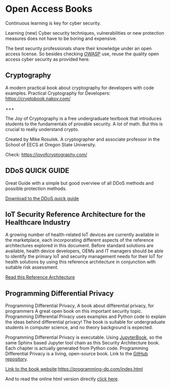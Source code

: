 # Open Access Books

Continuous learning is key for cyber security. 

Learning (new) Cyber security techniques, vulnerabilities or new protection measures does not have to be boring and expensive. 

The best security professionals share their knowledge under an open access license. So besides checking [OWASP](https://www.owasp.org) use, reuse the quality open access cyber security as provided here.

## Cryptography

A modern practical book about cryptography for developers with code examples. Practical Cryptography for Developers: <https://cryptobook.nakov.com/>

+++

The Joy of Cryptography is a free undergraduate textbook that introduces students to the fundamentals of provable security. A lot of math. But this is crucial to really understand crypto.

Created by Mike Rosulek. A cryptographer and associate professor in the School of EECS at Oregon State University. 

Check: https://joyofcryptography.com/


## DDoS QUICK GUIDE

Great Guide with a simple but good overview of all DDoS methods and possible protection methods.

[Download to the DDoS quick guide](https://us-cert.cisa.gov/sites/default/files/publications/DDoS%20Quick%20Guide.pdf) 

## IoT Security Reference Architecture for the Healthcare Industry

A growing number of health-related IoT devices are currently available in the marketplace, each incorporating different  aspects  of  the  reference  architectures  explored  in  this  document.  Before  standard  solutions  are available,  health  device  developers,  OEMs  and  IT  managers  should  be  able  to  identify  the  primary  IoT  and security management needs for their IoT for health solutions by using this reference architecture in conjunction with  suitable  risk  assessment.

[Read this Reference Architecture](https://www.iotsecurityfoundation.org/wp-content/uploads/2019/05/IoT-Security-Reference-Architecture-For-The-Healthcare-Industry.pdf) 




## Programming Differential Privacy

Programming Differential Privacy, A book about differential privacy, for programmers
A great open book on this important security topic. Programming Differential Privacy uses examples and Python code to explain the ideas behind differential privacy! The book is suitable for undergraduate students in computer science, and no theory background is expected.

Programming Differential Privacy is executable. Using [JupyterBook](https://jupyterbook.org/intro.html), so the same Sphinx based Jupyter tool chain  as this Security Architecture book. Each chapter is actually generated from Python code. 
Programming Differential Privacy is a living, open-source book. Link to the [GitHub repository](https://github.com/uvm-plaid/programming-dp). 

[Link to the book website](https://programming-dp.com/index.html):https://programming-dp.com/index.html


And to read the online html version directly [click here](https://programming-dp.com/index.html).